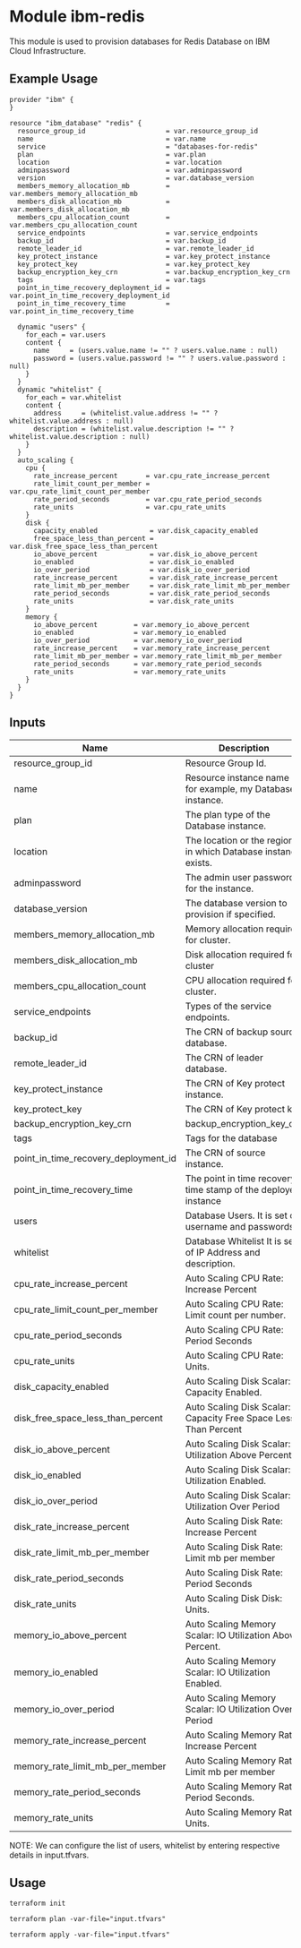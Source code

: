 # Module ibm-redis

This module is used to provision  databases for Redis  Database on IBM Cloud Infrastructure.

## Example Usage
```
provider "ibm" {
}

resource "ibm_database" "redis" {
  resource_group_id                    = var.resource_group_id
  name                                 = var.name
  service                              = "databases-for-redis"
  plan                                 = var.plan
  location                             = var.location
  adminpassword                        = var.adminpassword
  version                              = var.database_version
  members_memory_allocation_mb         = var.members_memory_allocation_mb
  members_disk_allocation_mb           = var.members_disk_allocation_mb
  members_cpu_allocation_count         = var.members_cpu_allocation_count
  service_endpoints                    = var.service_endpoints
  backup_id                            = var.backup_id
  remote_leader_id                     = var.remote_leader_id
  key_protect_instance                 = var.key_protect_instance
  key_protect_key                      = var.key_protect_key
  backup_encryption_key_crn            = var.backup_encryption_key_crn
  tags                                 = var.tags
  point_in_time_recovery_deployment_id = var.point_in_time_recovery_deployment_id
  point_in_time_recovery_time          = var.point_in_time_recovery_time

  dynamic "users" {
    for_each = var.users
    content {
      name     = (users.value.name != "" ? users.value.name : null)
      password = (users.value.password != "" ? users.value.password : null)
    }
  }
  dynamic "whitelist" {
    for_each = var.whitelist
    content {
      address     = (whitelist.value.address != "" ? whitelist.value.address : null)
      description = (whitelist.value.description != "" ? whitelist.value.description : null)
    }
  }
  auto_scaling {
    cpu {
      rate_increase_percent       = var.cpu_rate_increase_percent
      rate_limit_count_per_member = var.cpu_rate_limit_count_per_member
      rate_period_seconds         = var.cpu_rate_period_seconds
      rate_units                  = var.cpu_rate_units
    }
    disk {
      capacity_enabled             = var.disk_capacity_enabled
      free_space_less_than_percent = var.disk_free_space_less_than_percent
      io_above_percent             = var.disk_io_above_percent
      io_enabled                   = var.disk_io_enabled
      io_over_period               = var.disk_io_over_period
      rate_increase_percent        = var.disk_rate_increase_percent
      rate_limit_mb_per_member     = var.disk_rate_limit_mb_per_member
      rate_period_seconds          = var.disk_rate_period_seconds
      rate_units                   = var.disk_rate_units
    }
    memory {
      io_above_percent         = var.memory_io_above_percent
      io_enabled               = var.memory_io_enabled
      io_over_period           = var.memory_io_over_period
      rate_increase_percent    = var.memory_rate_increase_percent
      rate_limit_mb_per_member = var.memory_rate_limit_mb_per_member
      rate_period_seconds      = var.memory_rate_period_seconds
      rate_units               = var.memory_rate_units
    }
  }
}

```

<!-- BEGINNING OF PRE-COMMIT-TERRAFORM DOCS HOOK -->
## Inputs

| Name                                  | Description                                                       | Type     | Default | Required |
|---------------------------------------|-------------------------------------------------------------------|----------|---------|----------|
| resource_group_id                     | Resource Group Id.                                                | string   | n/a     | yes      |
| name                                  | Resource instance name for example, my Database instance.         | string   | n/a     | yes      |
| plan                                  | The plan type of the Database instance.                           | string   | standard| yes      |
| location                              | The location or the region in which Database instance exists.     | string   | n/a     | yes      |
| adminpassword                         |  The admin user password for the instance.                        | string   | n/a     | no       |
| database_version                      | The database version to provision if specified.                   | string   | n/a     | no       |
| members_memory_allocation_mb          | Memory allocation required for cluster.                           | number   | n/a     | no       |
| members_disk_allocation_mb            | Disk allocation required for cluster                              | number   | n/a     | no       |
| members_cpu_allocation_count          | CPU allocation required for cluster.                              | number   | n/a     | no       |
| service_endpoints                     | Types of the service endpoints.                                   | string   | public  | no       | 
| backup_id                             | The CRN of backup source database.                                | string   | n/a     | no       |
| remote_leader_id                      | The CRN of leader database.                                       | string   | n/a     | no       |
| key_protect_instance                  | The CRN of Key protect instance.                                  | string   | n/a     | no       |
| key_protect_key                       | The CRN of Key protect key                                        | string   | n/a     | no       |
| backup_encryption_key_crn             | backup_encryption_key_crn                                         | string   | n/a     | no       |
| tags                                  | Tags for the database                                             | set      | n/a     | no       |
| point_in_time_recovery_deployment_id  |The CRN of source instance.                                        | string   | n/a     | no       |
| point_in_time_recovery_time           | The point in time recovery time stamp of the deployed instance    | string   | n/a     | no       |
| users                                 | Database Users. It is set of username and passwords               | list     | n/a     | no       |
| whitelist                             | Database Whitelist It is set of IP Address and description.       | list     | n/a     | no       |
| cpu_rate_increase_percent             | Auto Scaling CPU Rate: Increase Percent                           | number   | n/a     | no       |
| cpu_rate_limit_count_per_member       | Auto Scaling CPU Rate: Limit count per number.                    | number   | n/a     | no       |
| cpu_rate_period_seconds               | Auto Scaling CPU Rate: Period Seconds                             | number   | n/a     | no       |
| cpu_rate_units                        | Auto Scaling CPU Rate: Units.                                     | string   | n/a     | no       |
| disk_capacity_enabled                 | Auto Scaling Disk Scalar: Capacity Enabled.                       | bool     | n/a     | no       |
| disk_free_space_less_than_percent     | Auto Scaling Disk Scalar: Capacity Free Space Less Than Percent   | number   | n/a     | no       |
| disk_io_above_percent                 | Auto Scaling Disk Scalar: IO Utilization Above Percent.           | number   | n/a     | no       |
| disk_io_enabled                       | Auto Scaling Disk Scalar: IO Utilization Enabled.                 | bool     | n/a     | no       |
| disk_io_over_period                   | Auto Scaling Disk Scalar: IO Utilization Over Period              | string   | n/a     | no       |
| disk_rate_increase_percent            | Auto Scaling Disk Rate: Increase Percent                          | number   | n/a     | no       |
| disk_rate_limit_mb_per_member         | Auto Scaling Disk Rate: Limit mb per member                       | number   | n/a     | no       |
| disk_rate_period_seconds              | Auto Scaling Disk Rate: Period Seconds                            | number   | n/a     | no       |
| disk_rate_units                       | Auto Scaling Disk Disk: Units.                                    | string   | n/a     | no       |
| memory_io_above_percent               | Auto Scaling Memory Scalar: IO Utilization Above Percent.         | number   | n/a     | no       |
| memory_io_enabled                     | Auto Scaling Memory Scalar: IO Utilization Enabled.               | bool     | n/a     | no       |
| memory_io_over_period                 | Auto Scaling Memory Scalar: IO Utilization Over Period            | string   | n/a     | no       |
| memory_rate_increase_percent          | Auto Scaling Memory Rate: Increase Percent                        | number   | n/a     | no       |
| memory_rate_limit_mb_per_member       | Auto Scaling Memory Rate: Limit mb per member                     | number   | n/a     | no       |
| memory_rate_period_seconds            | Auto Scaling Memory Rate: Period Seconds.                         | number   | n/a     | no       |
| memory_rate_units                     | Auto Scaling Memory Rate: Units.                                  | string   | n/a     | no       |

<!-- END OF PRE-COMMIT-TERRAFORM DOCS HOOK -->

NOTE:  We can configure the list of users, whitelist by entering respective details in input.tfvars.

## Usage

```
terraform init
```
```
terraform plan -var-file="input.tfvars"
```
```
terraform apply -var-file="input.tfvars"
```